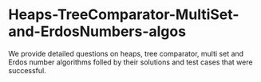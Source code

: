 # Heaps-TreeComparator-MultiSet-and-ErdosNumbers-algos
We provide detailed questions on heaps, tree comparator, multi set and Erdos number algorithms folled by their solutions and test cases that were successful.  
